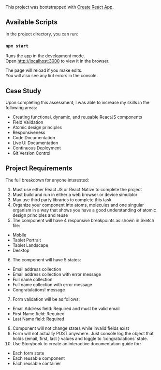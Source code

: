 This project was bootstrapped with [Create React App](https://github.com/facebook/create-react-app).

## Available Scripts

In the project directory, you can run:

### `npm start`

Runs the app in the development mode.<br>
Open [http://localhost:3000](http://localhost:3000) to view it in the browser.

The page will reload if you make edits.<br>
You will also see any lint errors in the console.

## Case Study

Upon completing this assessment, I was able to increase my skills in the following areas:

* Creating functional, dynamic, and reusable ReactJS components
* Field Validation
* Atomic design principles
* Responsiveness
* Code Documentation
* Live UI Documentation
* Continuous Deployment
* Git Version Control

## Project Requirements

The full breakdown for anyone interested:

1. Must use either React JS or React Native to complete the project
2. Must build and run in either a web browser or device simulator
3. May use third party libraries to complete this task
4. Organize your component into atoms, molecules and one singular organism in a way that shows you have a good understanding of atomic design principles and reuse
5. The component will have 4 responsive breakpoints as shown in Sketch file:
* Mobile
* Tablet Portrait
* Tablet Landscape
* Desktop
6. The component will have 5 states:
* Email address collection
* Email address collection with error message
* Full name collection
* Full name collection with error message
* Congratulations! message
7. Form validation will be as follows:
* Email Address field: Required and must be valid email
* First Name field: Required
* Last Name field: Required
8. Component will not change states while invalid fields exist
9. Form will not actually POST anywhere. Just console log the object that holds {email, first, last } values and toggle to ‘congratulations’ state.
10. Use Storybook to create an interactive documentation guide for:
* Each form state
* Each reusable component
* Each reusable container